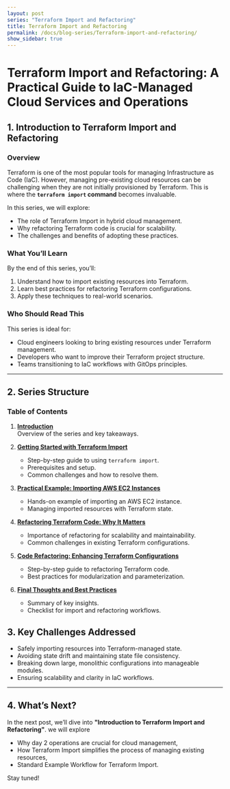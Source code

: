 ```yaml
---
layout: post
series: "Terraform Import and Refactoring"
title: Terraform Import and Refactoring
permalink: /docs/blog-series/Terraform-import-and-refactoring/
show_sidebar: true
---
```



# Terraform Import and Refactoring: A Practical Guide to IaC-Managed Cloud Services and Operations

## 1. Introduction to Terraform Import and Refactoring

### Overview
Terraform is one of the most popular tools for managing Infrastructure as Code (IaC). However, managing pre-existing cloud resources can be challenging when they are not initially provisioned by Terraform. This is where the **`terraform import` command** becomes invaluable.

In this series, we will explore:
- The role of Terraform Import in hybrid cloud management.
- Why refactoring Terraform code is crucial for scalability.
- The challenges and benefits of adopting these practices.

### What You’ll Learn
By the end of this series, you’ll:
1. Understand how to import existing resources into Terraform.
2. Learn best practices for refactoring Terraform configurations.
3. Apply these techniques to real-world scenarios.


### Who Should Read This
This series is ideal for:
- Cloud engineers looking to bring existing resources under Terraform management.
- Developers who want to improve their Terraform project structure.
- Teams transitioning to IaC workflows with GitOps principles.

---

## 2. Series Structure

### Table of Contents

1. **<a href="1-intro-terraform-import-refactoring" target="_blank">Introduction</a>**  
   Overview of the series and key takeaways.

2. **<a href="2-getting-started-with-import" target="_blank">Getting Started with Terraform Import</a>**  
   - Step-by-step guide to using `terraform import`.
   - Prerequisites and setup.
   - Common challenges and how to resolve them.

3. **<a href="3-practicle-example-aws-ec2" target="_blank">Practical Example: Importing AWS EC2 Instances</a>**  
   - Hands-on example of importing an AWS EC2 instance.
   - Managing imported resources with Terraform state.

4. **<a href="4-code-refactoring-part1" target="_blank">Refactoring Terraform Code: Why It Matters</a>**  
   - Importance of refactoring for scalability and maintainability.
   - Common challenges in existing Terraform configurations.

5. **<a href="5-code-refactoring-part2" target="_blank">Code Refactoring: Enhancing Terraform Configurations</a>**  
   - Step-by-step guide to refactoring Terraform code.
   - Best practices for modularization and parameterization.

6. **<a href="6-final-thoughts" target="_blank">Final Thoughts and Best Practices</a>**  
   - Summary of key insights.
   - Checklist for import and refactoring workflows.

## 3. Key Challenges Addressed

- Safely importing resources into Terraform-managed state.
- Avoiding state drift and maintaining state file consistency.
- Breaking down large, monolithic configurations into manageable modules.
- Ensuring scalability and clarity in IaC workflows.

---

## 4. What’s Next?

In the next post, we’ll dive into **"Introduction to Terraform Import and Refactoring"**. we will explore
- Why day 2 operations are crucial for cloud management,
- How Terraform Import simplifies the process of managing existing resources,
- Standard Example Workflow for Terraform Import.

Stay tuned!